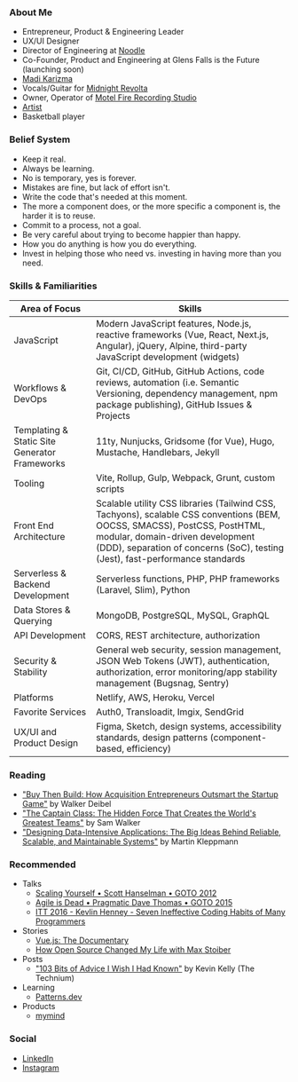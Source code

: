 ### About Me

* Entrepreneur, Product &amp; Engineering Leader
* UX/UI Designer
* Director of Engineering at [Noodle](https://about.noodle.com/)
* Co-Founder, Product and Engineering at Glens Falls is the Future (launching soon)
* [Madi Karizma](https://madikarizma.com)
* Vocals/Guitar for [Midnight Revolta](https://midnightrevolta.com)
* Owner, Operator of [Motel Fire Recording Studio](https://motelfirerecordingstudio.com)
* [Artist](https://www.instagram.com/p/CdrZWWgOjd5/)
* Basketball player

### Belief System

* Keep it real.
* Always be learning.
* No is temporary, yes is forever.
* Mistakes are fine, but lack of effort isn't.
* Write the code that's needed at this moment.
* The more a component does, or the more specific a component is, the harder it is to reuse.
* Commit to a process, not a goal.
* Be very careful about trying to become happier than happy.
* How you do anything is how you do everything.
* Invest in helping those who need vs. investing in having more than you need.

### Skills & Familiarities

| Area of Focus | Skills |
| --- | --- |
| JavaScript | Modern JavaScript features, Node.js, reactive frameworks (Vue, React, Next.js, Angular), jQuery, Alpine, third-party JavaScript development (widgets) |
| Workflows & DevOps | Git, CI/CD, GitHub, GitHub Actions, code reviews, automation (i.e. Semantic Versioning, dependency management, npm package publishing), GitHub Issues & Projects |
| Templating & Static Site Generator Frameworks | 11ty, Nunjucks, Gridsome (for Vue), Hugo, Mustache, Handlebars, Jekyll |
| Tooling | Vite, Rollup, Gulp, Webpack, Grunt, custom scripts |
| Front End Architecture | Scalable utility CSS libraries (Tailwind CSS, Tachyons), scalable CSS conventions (BEM, OOCSS, SMACSS), PostCSS, PostHTML, modular, domain-driven development (DDD), separation of concerns (SoC), testing (Jest), fast-performance standards |
| Serverless & Backend Development | Serverless functions, PHP, PHP frameworks (Laravel, Slim), Python |
| Data Stores & Querying | MongoDB, PostgreSQL, MySQL, GraphQL |
| API Development | CORS, REST architecture, authorization |
| Security & Stability | General web security, session management, JSON Web Tokens (JWT), authentication, authorization, error monitoring/app stability management (Bugsnag, Sentry) |
| Platforms | Netlify, AWS, Heroku, Vercel |
| Favorite Services | Auth0, Transloadit, Imgix, SendGrid |
| UX/UI and Product Design | Figma, Sketch, design systems, accessibility standards, design patterns (component-based, efficiency) |

### Reading

* ["Buy Then Build: How Acquisition Entrepreneurs Outsmart the Startup Game"](https://www.amazon.com/Buy-Then-Build-Acquisition-Entrepreneurs-ebook/dp/B07JKM2F5Q) by Walker Deibel
* ["The Captain Class: The Hidden Force That Creates the World's Greatest Teams"](https://www.amazon.com/Captain-Class-Hidden-Creates-Greatest/dp/0812997190) by Sam Walker
* ["Designing Data-Intensive Applications: The Big Ideas Behind Reliable, Scalable, and Maintainable Systems"](https://www.amazon.com/Designing-Data-Intensive-Applications-Reliable-Maintainable/dp/1449373321) by Martin Kleppmann

### Recommended

* Talks
  * [Scaling Yourself • Scott Hanselman • GOTO 2012](https://www.youtube.com/watch?v=FS1mnISoG7U)
  * [Agile is Dead • Pragmatic Dave Thomas • GOTO 2015](https://www.youtube.com/watch?v=a-BOSpxYJ9M)
  * [ITT 2016 - Kevlin Henney - Seven Ineffective Coding Habits of Many Programmers](https://www.youtube.com/watch?v=ZsHMHukIlJY)
* Stories
  * [Vue.js: The Documentary](https://www.youtube.com/watch?v=OrxmtDw4pVI)
  * [How Open Source Changed My Life with Max Stoiber](https://www.youtube.com/watch?v=ifq3xhik8tE)
* Posts
  * ["103 Bits of Advice I Wish I Had Known"](https://kk.org/thetechnium/103-bits-of-advice-i-wish-i-had-known/) by Kevin Kelly (The Technium)
* Learning
  * [Patterns.dev](https://www.patterns.dev/)
* Products
  * [mymind](https://mymind.com/)

### Social

* [LinkedIn](https://linkedin.com/in/madikarizma)
* [Instagram](https://instagram.com/madikarizma)
